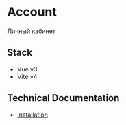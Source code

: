 # Account

Личный кабинет

## Stack

- Vue v3
- Vite v4

## Technical Documentation

- [Installation](./docs/installation.md)
